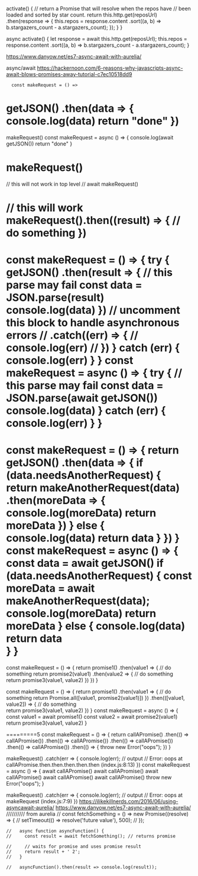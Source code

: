 activate() {
    // return a Promise that will resolve when the repos have
    // been loaded and sorted by star count.
    return this.http.get(reposUrl)
      .then(response => {
        this.repos = response.content
          .sort((a, b) => b.stargazers_count - a.stargazers_count);
      });
  }
}



async activate() {
  let response = await this.http.get(reposUrl);
  this.repos = response.content
    .sort((a, b) => b.stargazers_count - a.stargazers_count);
}

https://www.danyow.net/es7-async-await-with-aurelia/




async/await
      https://hackernoon.com/6-reasons-why-javascripts-async-await-blows-promises-away-tutorial-c7ec10518dd9

      const makeRequest = () =>
  getJSON()
    .then(data => {
      console.log(data)
      return "done"
    })
==
makeRequest()
const makeRequest = async () => {
  console.log(await getJSON())
  return "done"
}

makeRequest()
==
// this will not work in top level
// await makeRequest()

// this will work
makeRequest().then((result) => {
  // do something
})
===
const makeRequest = () => {
  try {
    getJSON()
      .then(result => {
        // this parse may fail
        const data = JSON.parse(result)
        console.log(data)
      })
      // uncomment this block to handle asynchronous errors
      // .catch((err) => {
      //   console.log(err)
      // })
  } catch (err) {
    console.log(err)
  }
}
const makeRequest = async () => {
  try {
    // this parse may fail
    const data = JSON.parse(await getJSON())
    console.log(data)
  } catch (err) {
    console.log(err)
  }
}
======
const makeRequest = () => {
  return getJSON()
    .then(data => {
      if (data.needsAnotherRequest) {
        return makeAnotherRequest(data)
          .then(moreData => {
            console.log(moreData)
            return moreData
          })
      } else {
        console.log(data)
        return data
      }
    })
}
const makeRequest = async () => {
  const data = await getJSON()
  if (data.needsAnotherRequest) {
    const moreData = await makeAnotherRequest(data);
    console.log(moreData)
    return moreData
  } else {
    console.log(data)
    return data    
  }
}
===========
const makeRequest = () => {
  return promise1()
    .then(value1 => {
      // do something
      return promise2(value1)
        .then(value2 => {
          // do something          
          return promise3(value1, value2)
        })
    })
}

const makeRequest = () => {
  return promise1()
    .then(value1 => {
      // do something
      return Promise.all([value1, promise2(value1)])
    })
    .then(([value1, value2]) => {
      // do something          
      return promise3(value1, value2)
    })
}
const makeRequest = async () => {
  const value1 = await promise1()
  const value2 = await promise2(value1)
  return promise3(value1, value2)
}

=========5
const makeRequest = () => {
  return callAPromise()
    .then(() => callAPromise())
    .then(() => callAPromise())
    .then(() => callAPromise())
    .then(() => callAPromise())
    .then(() => {
      throw new Error("oops");
    })
}

makeRequest()
  .catch(err => {
    console.log(err);
    // output
    // Error: oops at callAPromise.then.then.then.then.then (index.js:8:13)
  })
  const makeRequest = async () => {
  await callAPromise()
  await callAPromise()
  await callAPromise()
  await callAPromise()
  await callAPromise()
  throw new Error("oops");
}

makeRequest()
  .catch(err => {
    console.log(err);
    // output
    // Error: oops at makeRequest (index.js:7:9)
  })
https://ilikekillnerds.com/2016/06/using-asyncawait-aurelia/
https://www.danyow.net/es7-async-await-with-aurelia/
  ////////// from aurelia
      // const fetchSomething = () => new Promise((resolve) => {
    //     setTimeout(() => resolve('future value'), 500);
    //   });
      
    //   async function asyncFunction() {
    //     const result = await fetchSomething(); // returns promise
      
    //     // waits for promise and uses promise result
    //     return result + ' 2';
    //   }
      
    //   asyncFunction().then(result => console.log(result));
